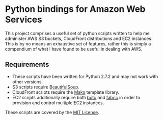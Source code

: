 Python bindings for Amazon Web Services
=======================================

This project comprises a useful set of python scripts written to help me administer AWS S3 buckets, CloudFront
distributions and EC2 instances. This is by no means an exhaustive set of features, rather this is simply a
compendium of what I have found to be useful in dealing with AWS.

Requirements
------------

* These scripts have been written for Python 2.7.2 and may not work with other versions.
* S3 scripts require [BeautifulSoup](http://www.crummy.com/software/BeautifulSoup/).
* CloudFront scripts require the [Mako](http://www.makotemplates.org/) template library.
* EC2 scripts additionally require both [boto](http://boto.cloudhackers.com/index.html)
  and [fabric](http://docs.fabfile.org/en/1.4.0/index.html) in order to provision and control
  multiple EC2 instances.

These scripts are covered by the [MIT License](http://www.opensource.org/licenses/mit-license.php).

